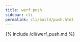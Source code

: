 ```yaml
---
title: werf push
sidebar: cli
permalink: cli/build/push.html
---
```


{% include /cli/werf_push.md %}
